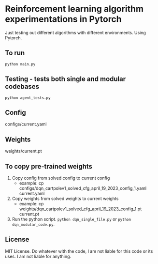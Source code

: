 # Reinforcement learning algorithm experimentations in Pytorch

Just testing out different algorithms with different environments.
Using Pytorch.

## To run

`python main.py`

## Testing - tests both single and modular codebases

`python agent_tests.py`

## Config

configs/current.yaml

## Weights

weights/current.pt

## To copy pre-trained weights

1. Copy config from solved config to current config
    - example: cp configs/dqn_cartpolev1_solved_cfg_april_19_2023_config_1.yaml current.yaml
2. Copy weights from solved weights to current weights
    - example: cp weights/dqn_cartpolev1_solved_cfg_april_19_2023_config_1.pt current.pt
3. Run the python script. `python dqn_single_file.py` or `python dqn_modular_code.py`.

## License

MIT License. Do whatever with the code, I am not liable for this code or its uses.
I am not liable for anything.
